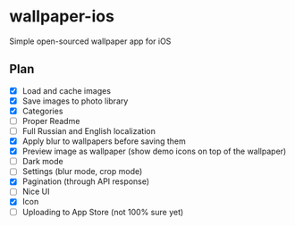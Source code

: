 # wallpaper-ios
Simple open-sourced wallpaper app for iOS

## Plan
- [X] Load and cache images
- [X] Save images to photo library
- [X] Categories
- [ ] Proper Readme
- [ ] Full Russian and English localization
- [X] Apply blur to wallpapers before saving them
- [X] Preview image as wallpaper (show demo icons on top of the wallpaper)
- [ ] Dark mode
- [ ] Settings (blur mode, crop mode)
- [X] Pagination (through API response)
- [ ] Nice UI
- [X] Icon
- [ ] Uploading to App Store (not 100% sure yet)
